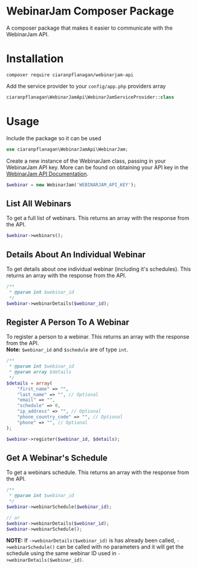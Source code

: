 # WebinarJam Composer Package

A composer package that makes it easier to communicate with the WebinarJam API.

# Installation
```shell
composer require ciaranpflanagan/webinarjam-api
```
Add the service provider to your `config/app.php` providers array
```php
ciaranpflanagan\WebinarJamApi\WebinarJamServiceProvider::class
```

# Usage
Include the package so it can be used
```php
use ciaranpflanagan\WebinarJamApi\WebinarJam;
```
Create a new instance of the WebinarJam class, passing in your WebinarJam API key. More can be found on obtaining your API key in the [WebinarJam API Documentation](https://documentation.webinarjam.com/connecting-to-our-api/).
```php
$webinar = new WebinarJam('WEBINARJAM_API_KEY');
```

## List All Webinars
To get a full list of webinars. This returns an array with the response from the API.
```php
$webinar->webinars();
```

## Details About An Individual Webinar
To get details about one individual webinar (including it's schedules). This returns an array with the response from the API.
```php
/**
 * @param int $webinar_id
 */
$webinar->webinarDetails($webinar_id);
```

## Register A Person To A Webinar
To register a person to a webinar. This returns an array with the response from the API.    
**Note:** `$webinar_id` and `$schedule` are of type `int`.
```php
/**
 * @param int $webinar_id
 * @param array $details
 */
$details = array(
    "first_name" => "",
    "last_name" => "", // Optional
    "email" => "",
    "schedule" => 0,
    "ip_address" => "", // Optional
    "phone_country_code" => "", // Optional
    "phone" => "", // Optional
);

$webinar->register($webinar_id, $details);
```

## Get A Webinar's Schedule
To get a webinars schedule. This returns an array with the response from the API.  
```php
/**
 * @param int $webinar_id
 */
$webinar->webinarSchedule($webinar_id);

// or
$webinar->webinarDetails($webinar_id);
$webinar->webinarSchedule();
```
**NOTE:** If `->webinarDetails($webinar_id)` is has already been called, `->webinarSchedule()` can be called with no parameters and it will get the schedule using the same webinar ID used in `->webinarDetails($webinar_id)`.